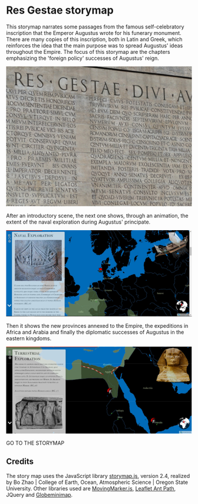 # Res Gestae storymap      

This storymap narrates some passages from the famous self-celebratory inscription that the Emperor Augustus wrote for his funerary monument. There are many copies of this inscription, both in Latin and Greek, which reinforces the idea that the main purpose was to spread Augustus' ideas throughout the Empire. The focus of this storymap are the chapters emphasizing the 'foreign policy' successes of Augustus' reign. 

![](img/res-gestae.jpg)

After an introductory scene, the next one shows, through an animation, the extent of the naval exploration during Augustus' principate. 

![](img/ss1.JPG)

Then it shows the new provinces annexed to the Empire, the expeditions in Africa and Arabia and finally the diplomatic successes of Augustus in the eastern kingdoms.

![](img/ss2.JPG)

<a href:="https://gsvevo.github.io/resgestae/" target="_blank">GO TO THE STORYMAP</a>

## Credits

The story map uses the JavaScript library <a href= "https://github.com/jakobzhao/storymap" target="_blank">storymap.js</a>, version 2.4, realized by Bo Zhao | College of Earth, Ocean, Atmospheric Science | Oregon State University. Other libraries used are <a href= "https://github.com/ewoken/Leaflet.MovingMarker" target="_blank">MovingMarker.js</a>, <a href="https://unpkg.com/leaflet-ant-path">Leaflet Ant Path</a>, <a href:="https://jquery.com/">JQuery</a> and <a href="https://github.com/chriswhong/leaflet-globeminimap">Globeminimap</a>.

